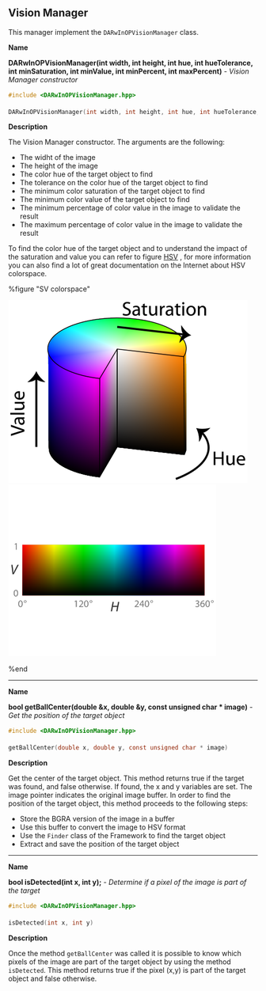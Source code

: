 ## Vision Manager

This manager implement the `DARwInOPVisionManager` class.

**Name**

**DARwInOPVisionManager(int width, int height, int hue, int hueTolerance, int minSaturation, int minValue, int minPercent, int maxPercent)** - *Vision Manager constructor*

```c
#include <DARwInOPVisionManager.hpp>

DARwInOPVisionManager(int width, int height, int hue, int hueTolerance, int minSaturation, int minValue, int minPercent, int maxPercent)
```

**Description**

The Vision Manager constructor. The arguments are the following:

- The widht of the image
- The height of the image
- The color hue of the target object to find
- The tolerance on the color hue of the target object to find
- The minimum color saturation of the target object to find
- The minimum color value of the target object to find
- The minimum percentage of color value in the image to validate the result
- The maximum percentage of color value in the image to validate the result

To find the color hue of the target object and to understand the impact of the
saturation and value you can refer to figure [HSV](#sv-colorspace) , for more
information you can also find a lot of great documentation on the Internet about
HSV colorspace.

%figure "SV colorspace"

![HSV.png](images/HSV.png)
![HV.png](images/HV.png)

%end

---

**Name**

**bool getBallCenter(double &x, double &y, const unsigned char * image)** - *Get the position of the target object*

```c
#include <DARwInOPVisionManager.hpp>

getBallCenter(double x, double y, const unsigned char * image)
```

**Description**

Get the center of the target object. This method returns true if the target was
found, and false otherwise. If found, the x and y variables are set. The image
pointer indicates the original image buffer. In order to find the position of
the target object, this method proceeds to the following steps:

- Store the BGRA version of the image in a buffer
- Use this buffer to convert the image to HSV format
- Use the `Finder` class of the Framework to find the target object
- Extract and save the position of the target object

---

**Name**

**bool isDetected(int x, int y);** - *Determine if a pixel of the image is part of the target*

```c
#include <DARwInOPVisionManager.hpp>

isDetected(int x, int y)
```

**Description**

Once the method `getBallCenter` was called it is possible to know which pixels
of the image are part of the target object by using the method `isDetected`.
This method returns true if the pixel (x,y) is part of the target object and
false otherwise.
